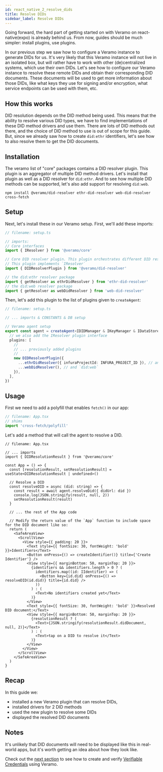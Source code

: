 ```yaml
---
id: react_native_2_resolve_dids
title: Resolve DIDs
sidebar_label: Resolve DIDs
---
```


Going forward, the hard part of getting started on with Veramo on react-native(expo) is already behind us.
From now, guides should be much simpler: install plugins, use plugins.

In our previous step we saw how to configure a Veramo instance to generate DIDs for us. It's very likely that this
Veramo instance will not live in an isolated box, but will rather have to work with other (de)centralized systems, which
use their own DIDs.
Let's see how to configure our Veramo instance to resolve these remote DIDs and obtain their corresponding DID
documents. These documents will be used to get more information about those DIDs, like what keys they use for signing
and/or encryption, what service endpoints can be used with them, etc.

## How this works

DID resolution depends on the DID method being used. This means that the ability to resolve various DID types, we have
to find implementations of these DID method drivers and use them.
There are lots of DID methods out there, and the choice of DID method to use is out of scope for this guide. But, since
we already saw how to create `did:ethr` identifiers, let's see how to also resolve them to get the DID documents.

## Installation

The veramo list of "core" packages contains a DID resolver plugin. This plugin is an aggregator of multiple DID method
drivers. Let's install that plugin as well as a DID resolver for `did:ethr`. And to see how multiple DID methods can be
supported, let's also add support for resolving `did:web`.

`npm install @veramo/did-resolver ethr-did-resolver web-did-resolver cross-fetch`

## Setup

Next, let's install these in our Veramo setup. First, we'll add these imports:

```ts
// filename: setup.ts

// imports:
// Core interfaces
import { IResolver } from '@veramo/core'

// Core DID resolver plugin. This plugin orchestrates different DID resolver drivers to resolve the corresponding DID Documents for the given DIDs.
// This plugin implements `IResolver`
import { DIDResolverPlugin } from '@veramo/did-resolver'

// the did:ethr resolver package
import { getResolver as ethrDidResolver } from 'ethr-did-resolver'
// the did:web resolver package
import { getResolver as webDidResolver } from 'web-did-resolver'
```

Then, let's add this plugin to the list of plugins given to `createAgent`:

```ts
// filename: setup.ts

// ... imports & CONSTANTS & DB setup

// Veramo agent setup
export const agent = createAgent<IDIDManager & IKeyManager & IDataStore & IDataStoreORM & IResolver>({
  // we also add the IResolver plugin interface
  plugins: [
    //
    // ... previously added plugins
    //
    new DIDResolverPlugin({
      ...ethrDidResolver({ infuraProjectId: INFURA_PROJECT_ID }), // and set it up to support `did:ethr`
      ...webDidResolver(), // and `did:web`
    }),
  ],
})
```

## Usage

First we need to add a polyfill that enables `fetch()` in our app:

```ts
// filename: App.tsx
// shims
import 'cross-fetch/polyfill'
```

Let's add a method that will call the agent to resolve a DID.

```tsx
// filename: App.tsx

// ... imports
import { DIDResolutionResult } from '@veramo/core'

const App = () => {
  const [resolutionResult, setResolutionResult] = useState<DIDResolutionResult | undefined>()

  // Resolve a DID
  const resolveDID = async (did: string) => {
    const result = await agent.resolveDid({ didUrl: did })
    console.log(JSON.stringify(result, null, 2))
    setResolutionResult(result)
  }

  // ... the rest of the App code

  // Modify the return value of the `App` function to include space for the DID document like so:
  return (
    <SafeAreaView>
      <ScrollView>
        <View style={{ padding: 20 }}>
          <Text style={{ fontSize: 30, fontWeight: 'bold' }}>Identifiers</Text>
          <Button onPress={() => createIdentifier()} title={'Create Identifier'} />
          <View style={{ marginBottom: 50, marginTop: 20 }}>
            {identifiers && identifiers.length > 0 ? (
              identifiers.map((id: IIdentifier) => (
                <Button key={id.did} onPress={() => resolveDID(id.did)} title={id.did} />
              ))
            ) : (
              <Text>No identifiers created yet</Text>
            )}
          </View>
          <Text style={{ fontSize: 30, fontWeight: 'bold' }}>Resolved DID document:</Text>
          <View style={{ marginBottom: 50, marginTop: 20 }}>
            {resolutionResult ? (
              <Text>{JSON.stringify(resolutionResult.didDocument, null, 2)}</Text>
            ) : (
              <Text>tap on a DID to resolve it</Text>
            )}
          </View>
        </View>
      </ScrollView>
    </SafeAreaView>
  )
}
```

## Recap

In this guide we:

- installed a new Veramo plugin that can resolve DIDs,
- installed drivers for 2 DID methods
- used the new plugin to resolve some DIDs
- displayed the resolved DID documents

## Notes

It's unlikely that DID documents will need to be displayed like this in real-world apps, but it's worth getting an idea
about how they look like.

Check out the [next section](./react_native_3_create_credentials.md) to see how to create and
verify [Verifiable Credentials](https://www.w3.org/TR/vc-data-model/) using Veramo.
